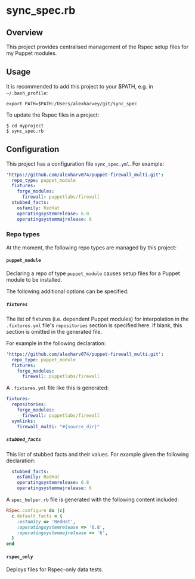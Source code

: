 # sync_spec.rb

## Overview

This project provides centralised management of the Rspec setup files for my Puppet modules.

## Usage

It is recommended to add this project to your $PATH, e.g. in `~/.bash_profile`:

~~~
export PATH=$PATH:/Users/alexharvey/git/sync_spec
~~~

To update the Rspec files in a project:

~~~
$ cd myproject
$ sync_spec.rb 
~~~

## Configuration

This project has a configuration file `sync_spec.yml`. For example:

~~~ yaml
'https://github.com/alexharv074/puppet-firewall_multi.git':
  repo_type: puppet_module
  fixtures:
    forge_modules:
      firewall: puppetlabs/firewall
  stubbed_facts:
    osfamily: RedHat
    operatingsystemrelease: 6.8
    operatingsystemmajrelease: 6
~~~

### Repo types

At the moment, the following repo types are managed by this project:

#### `puppet_module`

Declaring a repo of type `puppet_module` causes setup files for a Puppet module to be installed.

The following additional options can be specified:

##### `fixtures`

The list of fixtures (i.e. dependent Puppet modules) for interpolation in the `.fixtures.yml` file's `repositories` section is specified here.  If blank, this section is omitted in the generated file.

For example in the following declaration:

~~~ yaml
'https://github.com/alexharv074/puppet-firewall_multi.git':
  repo_type: puppet_module
  fixtures:
    forge_modules:
      firewall: puppetlabs/firewall
~~~

A `.fixtures.yml` file like this is generated:

~~~ yaml
fixtures:
  repositories:
    forge_modules:
      firewall: puppetlabs/firewall
  symlinks:
    firewall_multi: "#{source_dir}"
~~~

##### `stubbed_facts`

This list of stubbed facts and their values. For example given the following declaration:

~~~ yaml
  stubbed_facts:
    osfamily: RedHat
    operatingsystemrelease: 6.8
    operatingsystemmajrelease: 6
~~~

A `spec_helper.rb` file is generated with the following content included:

~~~ ruby
RSpec.configure do |c|
  c.default_facts = {
    :osfamily => 'RedHat',
    :operatingsystemrelease => '6.8',
    :operatingsystemmajrelease => '6',
  }
end
~~~

#### `rspec_only`

Deploys files for Rspec-only data tests.
